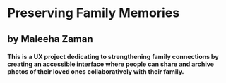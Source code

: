 # Preserving Family Memories

## by Maleeha Zaman

#### This is a UX project dedicating to strengthening family connections by creating an accessible interface where people can share and archive photos of their loved ones collaboratively with their family. 
